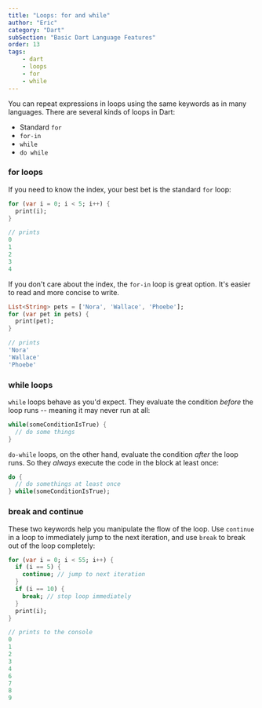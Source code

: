 ```yaml
---
title: "Loops: for and while"
author: "Eric"
category: "Dart"
subSection: "Basic Dart Language Features"
order: 13
tags:
    - dart
    - loops
    - for
    - while
---
```


You can repeat expressions in loops using the same keywords as in many languages. There are several kinds of loops in Dart:

* Standard `for`
* `for-in`
* `while`
* `do while`

### for loops

If you need to know the index, your best bet is the standard `for` loop:

````dart
for (var i = 0; i < 5; i++) {
  print(i);
}

// prints
0
1
2
3
4
````

If you don't care about the index, the `for-in` loop is great option. It's easier to read and more concise to write.

````dart
List<String> pets = ['Nora', 'Wallace', 'Phoebe'];
for (var pet in pets) {
  print(pet);
}

// prints
'Nora'
'Wallace'
'Phoebe'
````

### while loops

`while` loops behave as you'd expect. They evaluate the condition _before_ the loop runs -- meaning it may never run at all:

````dart
while(someConditionIsTrue) {
  // do some things
}
````

`do-while` loops, on the other hand, evaluate the condition _after_ the loop runs. So they _always_ execute the code in the block at least once:

```dart
do {
  // do somethings at least once
} while(someConditionIsTrue);
```

### break and continue

These two keywords help you manipulate the flow of the loop. Use `continue` in a loop to immediately jump to the next iteration, and use `break` to break out of the loop completely:

```dart
for (var i = 0; i < 55; i++) {
  if (i == 5) {
    continue; // jump to next iteration
  }
  if (i == 10) {
    break; // stop loop immediately
  }
  print(i);
}

// prints to the console
0
1
2
3
4
6
7
8
9
```
